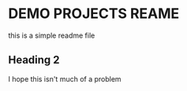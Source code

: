 # DEMO PROJECTS REAME 

this is a simple readme file

## Heading 2

I hope this isn't much of a problem